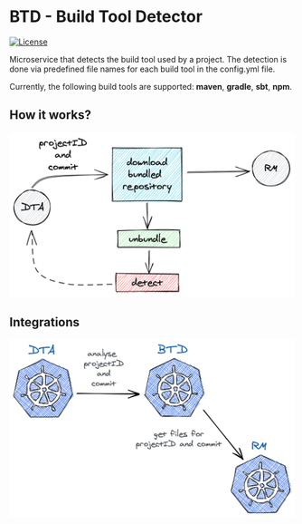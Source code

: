 # BTD - Build Tool Detector

[![License](https://img.shields.io/badge/License-Apache%202.0-blue.svg)](https://opensource.org/licenses/Apache-2.0)


Microservice that detects the build tool used by a project. The detection is done via predefined file names for each build tool in the config.yml file.

Currently, the following build tools are supported: **maven**, **gradle**, **sbt**, **npm**.

## How it works?

![](docs/flow.png)

## Integrations

![](docs/flow-integration.png)
